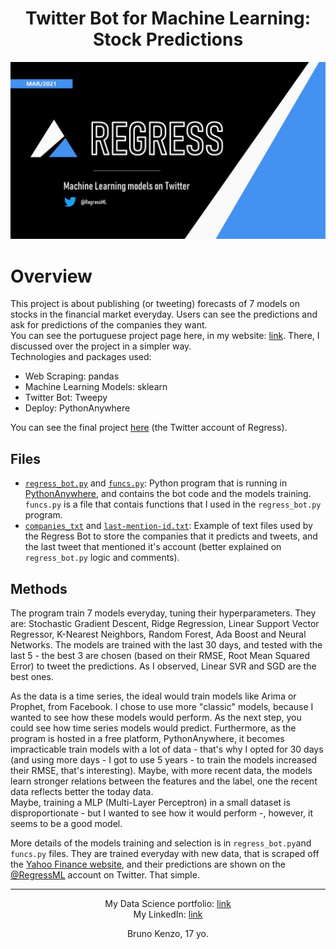 <h1 align="center">Twitter Bot for Machine Learning: Stock Predictions</h1>   

![](https://github.com/KenzoBH/Data-Science/blob/main/Images/Regress.jpg)

# Overview   

This project is about publishing (or tweeting) forecasts of 7 models on stocks in the financial market everyday. Users can see the predictions and ask for predictions of the companies they want.     
You can see the portuguese project page here, in my website: [link](https://kenzobh.github.io/projects/Regress-Twitter-Bot.html). There, I discussed over the project in a simpler way.   
Technologies and packages used:
- Web Scraping: pandas
- Machine Learning Models: sklearn
- Twitter Bot: Tweepy
- Deploy: PythonAnywhere

You can see the final project [here](https://twitter.com/RegressML) (the Twitter account of Regress).

## Files

- [`regress_bot.py`](https://github.com/KenzoBH/Data-Science/blob/main/Twitter_ML/regress_bot.py) and [`funcs.py`](https://github.com/KenzoBH/Data-Science/blob/main/Twitter_ML/funcs.py): Python program that is running in [PythonAnywhere](https://www.pythonanywhere.com/), and contains the bot code and the models training. `funcs.py` is a file that contais functions that I used in the `regress_bot.py` program.
- [`companies_txt`](https://github.com/KenzoBH/Data-Science/blob/main/Twitter_ML/companies.txt) and [`last-mention-id.txt`](https://github.com/KenzoBH/Data-Science/blob/main/Twitter_ML/last-mention-id.txt): Example of text files used by the Regress Bot to store the companies that it predicts and tweets, and the last tweet that mentioned it's account (better explained on `regress_bot.py` logic and comments).

## Methods

The program train 7 models everyday, tuning their hyperparameters. They are: Stochastic Gradient Descent, Ridge Regression, Linear Support Vector Regressor, K-Nearest Neighbors, Random Forest, Ada Boost and Neural Networks. The models are trained with the last 30 days, and tested with the last 5 - the best 3 are chosen (based on their RMSE, Root Mean Squared Error) to tweet the predictions. As I observed, Linear SVR and SGD are the best ones.

As the data is a time series, the ideal would train models like Arima or Prophet, from Facebook. I chose to use more "classic" models, because I wanted to see how these models  would perform. As the next step, you could see how time series models would predict. Furthermore, as the program is hosted in a free platform, PythonAnywhere, it becomes impracticable train models with a lot of data - that's why I opted for 30 days (and using more days - I got to use 5 years - to train the models increased their RMSE, that's interesting). Maybe, with more recent data, the models learn stronger relations between the features and the label, one the recent data reflects better the today data.   
Maybe, training a MLP (Multi-Layer Perceptron) in a small dataset is disproportionate - but I wanted to see how it would perform -, however, it seems to be a good model.

More details of the models training and selection is in `regress_bot.py`and `funcs.py` files. They are trained everyday with new data, that is scraped off the [Yahoo Finance website](https://finance.yahoo.com/), and their predictions are shown on the [@RegressML](https://twitter.com/RegressML) account on Twitter. That simple.

-------------------------

<p align="center">My Data Science portfolio: <a href="https://github.com/KenzoBH/Data-Science">link</a><br>My LinkedIn: <a href="https://www.linkedin.com/in/bruno-kenzo/">link</a></p>
<p align="center">Bruno Kenzo, 17 yo.</p>


